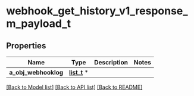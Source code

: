 # webhook_get_history_v1_response_m_payload_t

## Properties
Name | Type | Description | Notes
------------ | ------------- | ------------- | -------------
**a_obj_webhooklog** | [**list_t**](custom_webhooklog_response.md) \* |  | 

[[Back to Model list]](../README.md#documentation-for-models) [[Back to API list]](../README.md#documentation-for-api-endpoints) [[Back to README]](../README.md)


